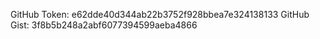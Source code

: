 GitHub Token: e62dde40d344ab22b3752f928bbea7e324138133
GitHub Gist: 3f8b5b248a2abf6077394599aeba4866
